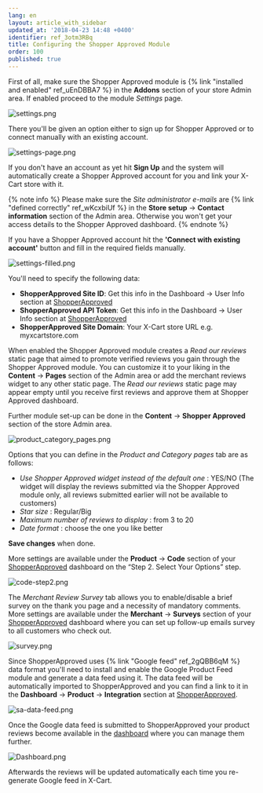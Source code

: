 ```yaml
---
lang: en
layout: article_with_sidebar
updated_at: '2018-04-23 14:48 +0400'
identifier: ref_3otm3RBq
title: Configuring the Shopper Approved Module
order: 100
published: true
---
```

First of all, make sure the Shopper Approved module is {% link "installed and enabled" ref_uEnDBBA7 %} in the **Addons** section of your store Admin area. If enabled proceed to the module _Settings_ page.

![settings.png]({{site.baseurl}}/attachments/ref_3otm3RBq/settings.png)

There you'll be given an option either to sign up for Shopper Approved or to connect manually with an existing account.
 
![settings-page.png]({{site.baseurl}}/attachments/ref_3otm3RBq/settings-page.png)

If you don't have an account as yet hit **Sign Up** and the system will automatically create a Shopper Approved account for you and link your X-Cart store with it. 

{% note info %}
Please make sure the _Site administrator e-mails_ are {% link "defined correctly" ref_wKcxbiUf %} in the **Store setup** -> **Contact information** section of the Admin area. Otherwise you won't get your access details to the Shopper Approved dashboard.
{% endnote %}

If you have a Shopper Approved account hit the **'Connect with existing account'** button and fill in the required fields manually.

![settings-filled.png]({{site.baseurl}}/attachments/ref_3otm3RBq/settings-filled.png)

You'll need to specify the following data:
* **ShopperApproved Site ID**: Get this info in the Dashboard -> User Info section at [ShopperApproved](https://www.shopperapproved.com/account/dashboard/userinfo/account-settings "Configuring the Shopper Approved Module") 
* **ShopperApproved API Token**: Get this info in the Dashboard -> User Info section at [ShopperApproved](https://www.shopperapproved.com/account/dashboard/userinfo/account-settings "Configuring the Shopper Approved Module") 
* **ShopperApproved Site Domain**: Your X-Cart store URL e.g. myxcartstore.com

When enabled the Shopper Approved module creates a _Read our reviews_ static page that aimed to promote verified reviews you gain through the Shopper Approved module. You can customize it to your liking in the **Content** -> **Pages** section of the Admin area or add the merchant reviews widget to any other static page. The _Read our reviews_ static page may appear empty until you receive first reviews and approve them at Shopper Approved dashboard.

Further module set-up can be done in the **Content** -> **Shopper Approved** section of the store Admin area.

![product_category_pages.png]({{site.baseurl}}/attachments/ref_3otm3RBq/product_category_pages.png)

Options that you can define in the _Product and Category pages_ tab are as follows:
* _Use Shopper Approved widget instead of the default one_ : YES/NO (The widget will display the reviews submitted via the Shopper Approved module only, all reviews submitted earlier will not be available to customers)
* _Star size_ : Regular/Big
* _Maximum number of reviews to display_ : from 3 to 20
* _Date format_ : choose the one you like better 

**Save changes** when done. 

More settings are available under the **Product** -> **Code** section of your [ShopperApproved](https://www.shopperapproved.com/account/product/page-code "Configuring the Shopper Approved Module") dashboard on the “Step 2. Select Your Options” step.

![code-step2.png]({{site.baseurl}}/attachments/ref_3otm3RBq/code-step2.png)


The _Merchant Review Survey_ tab allows you to enable/disable a brief survey on the thank you page and a necessity of mandatory comments. More settings are available under the **Merchant** -> **Surveys** section of your [ShopperApproved](https://www.shopperapproved.com/account/merchant/surveys/options "Configuring the Shopper Approved Module") dashboard where you can set up follow-up emails survey to all customers who check out.

![survey.png]({{site.baseurl}}/attachments/ref_3otm3RBq/survey.png)


Since ShopperApproved uses {% link "Google feed" ref_2gQBB6qM %} data format you'll need to install and enable the Google Product Feed module and generate a data feed using it. The data feed will be automatically imported to ShopperApproved and you can find a link to it in the **Dashboard** -> **Product** -> **Integration** section at [ShopperApproved](https://www.shopperapproved.com/account/product/integration "Configuring the Shopper Approved Module"). 

![sa-data-feed.png]({{site.baseurl}}/attachments/ref_3otm3RBq/sa-data-feed.png)

Once the Google data feed is submitted to ShopperApproved your product reviews become available in the [dashboard](https://www.shopperapproved.com/account/dashboard "Configuring the Shopper Approved Module") where you can manage them further.

![Dashboard.png]({{site.baseurl}}/attachments/ref_3otm3RBq/Dashboard.png)

Afterwards the reviews will be updated automatically each time you re-generate Google feed in X-Cart.
